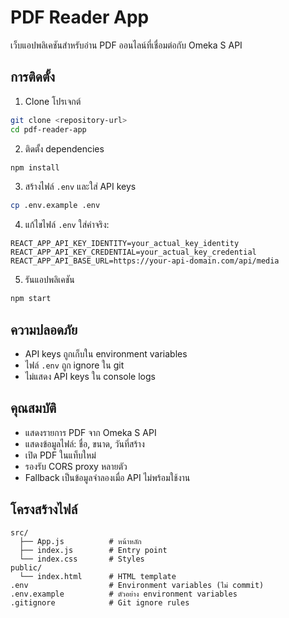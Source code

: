 # PDF Reader App

เว็บแอปพลิเคชันสำหรับอ่าน PDF ออนไลน์ที่เชื่อมต่อกับ Omeka S API

## การติดตั้ง

1. Clone โปรเจกต์
```bash
git clone <repository-url>
cd pdf-reader-app
```

2. ติดตั้ง dependencies
```bash
npm install
```

3. สร้างไฟล์ `.env` และใส่ API keys
```bash
cp .env.example .env
```

4. แก้ไขไฟล์ `.env` ใส่ค่าจริง:
```
REACT_APP_API_KEY_IDENTITY=your_actual_key_identity
REACT_APP_API_KEY_CREDENTIAL=your_actual_key_credential
REACT_APP_API_BASE_URL=https://your-api-domain.com/api/media
```

5. รันแอปพลิเคชัน
```bash
npm start
```

## ความปลอดภัย

- API keys ถูกเก็บใน environment variables
- ไฟล์ `.env` ถูก ignore ใน git
- ไม่แสดง API keys ใน console logs

## คุณสมบัติ

- แสดงรายการ PDF จาก Omeka S API
- แสดงข้อมูลไฟล์: ชื่อ, ขนาด, วันที่สร้าง
- เปิด PDF ในแท็บใหม่
- รองรับ CORS proxy หลายตัว
- Fallback เป็นข้อมูลจำลองเมื่อ API ไม่พร้อมใช้งาน

## โครงสร้างไฟล์

```
src/
  ├── App.js          # หน้าหลัก
  ├── index.js        # Entry point
  └── index.css       # Styles
public/
  └── index.html      # HTML template
.env                  # Environment variables (ไม่ commit)
.env.example          # ตัวอย่าง environment variables
.gitignore            # Git ignore rules
```